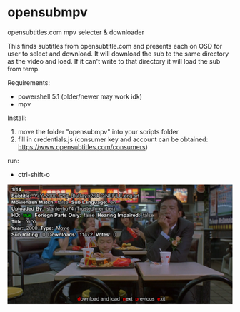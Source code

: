 # opensubmpv
opensubtitles.com mpv selecter & downloader

This finds subtitles from opensubtitle.com and presents each on OSD for user to select and download. 
It will download the sub  to the same directory as the video and load. If it can't write to that directory it will load the sub from temp.

Requirements:

* powershell 5.1 (older/newer may work idk)
* mpv

Install: 
1. move the folder "opensubmpv" into your scripts folder 
2.  fill in credentials.js (consumer key and account can be obtained: https://www.opensubtitles.com/consumers)

run:
* ctrl-shift-o 

![Yi Yi](Screenshot_1.png?raw=true "Yi Yi Mcdonalds")
